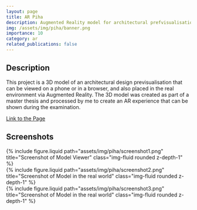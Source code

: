 ```yaml
---
layout: page
title: AR Piha
description: Augmented Reality model for architectural prefvisualisation
img: /assets/img/piha/banner.png
importance: 10
category: ar
related_publications: false
---
```


<h2>Description</h2>

This project is a 3D model of an architectural design previsualisation that can be viewed on a phone or in a browser, and also placed in the real environment via Augmented Reality.
The 3D model was created as part of a master thesis and processed by me to create an AR experience that can be shown during the examination.

<a href="/assets/html/piha/index.html" target="_blank">Link to the Page</a>

<h2>Screenshots</h2>

<div class="row justify-content-sm-center">
  <div class="col-sm-4 mt-3 mt-md-0">
    {% include figure.liquid path="assets/img/piha/screenshot1.png" title="Screenshot of Model Viewer" class="img-fluid rounded z-depth-1" %}
  </div>
  <div class="col-sm-4 mt-3 mt-md-0">
    {% include figure.liquid path="assets/img/piha/screenshot2.png" title="Screenshot of Model in the real world" class="img-fluid rounded z-depth-1" %}
  </div>
  <div class="col-sm-4 mt-3 mt-md-0">
    {% include figure.liquid path="assets/img/piha/screenshot3.png" title="Screenshot of Model in the real world" class="img-fluid rounded z-depth-1" %}
  </div>
</div>
